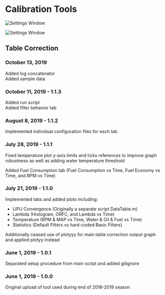 # Calibration Tools
![Settings Window](https://raw.github.com/jkoszut2/calibrationtools/master/Example1.png)

![Settings Window](https://raw.github.com/jkoszut2/calibrationtools/master/Example2.png)

## Table Correction
### October 13, 2019
Added log concatenator  
Added sample data  

### October 11, 2019 - 1.1.3
Added run script  
Added filter behavior tab  

### August 8, 2019 - 1.1.2
Implemented individual configuration files for each tab

### July 28, 2019 - 1.1.1
Fixed temperature plot y-axis limits and ticks references to improve graph robustness as well as adding water temperature threshold  

Added Fuel Consumption tab (Fuel Consumption vs Time, Fuel Economy vs Time, and RPM vs Time) 
  
### July 21, 2019 - 1.1.0
Implemented tabs and added plots including:

  * IJPU Convergence (Originally a separate script DataTable.m)
  * Lambda (Histogram, ORFC, and Lambda vs Time)
  * Temperature (RPM & MAP vs Time, Water & Oil & Fuel vs Time)
  * Statistics (Default Filters vs hard-coded Basic Filters)

Additionally ceased use of plotyyy for main table correction output graph and applied plotyy instead

### June 1, 2019 - 1.0.1
Separated setup procedure from main script and added gitignore

### June 1, 2019 - 1.0.0
Original upload of tool used during end of 2018-2019 season
